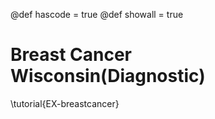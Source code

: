@def hascode = true
@def showall = true

# Breast Cancer Wisconsin(Diagnostic)

\tutorial{EX-breastcancer}
